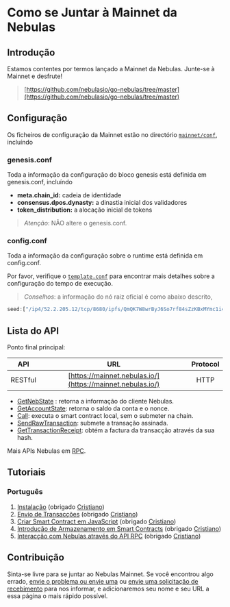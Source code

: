 # Como se Juntar à Mainnet da Nebulas

## Introdução

Estamos contentes por termos lançado a Mainnet da Nebulas. Junte-se à Mainnet e desfrute!

> [https://github.com/nebulasio/go-nebulas/tree/master](https://github.com/nebulasio/go-nebulas/tree/master)

## Configuração

Os ficheiros de configuração da Mainnet estão no directório [`mainnet/conf`](https://github.com/nebulasio/go-nebulas/tree/master/mainnet/conf), incluíndo

### genesis.conf

Toda a informação da configuração do bloco genesis está definida em genesis.conf, incluíndo

* **meta.chain\_id:** cadeia de identidade
* **consensus.dpos.dynasty:** a dinastia inicial dos validadores
* **token\_distribution:** a alocação inicial de tokens

> _Atenção_: NÃO altere o genesis.conf.

### config.conf

Toda a informação da configuração sobre o runtime está definida em config.conf.

Por favor, verifique o [`template.conf`](https://github.com/smalloranges/wiki/tree/887270957eb99d971309610bc1fdafb6a2d9d552/resources/conf/template.conf) para encontrar mais detalhes sobre a configuração do tempo de execução.

> _Conselhos_: a informação do nó raiz oficial é como abaixo descrito,

```javascript
seed:["/ip4/52.2.205.12/tcp/8680/ipfs/QmQK7W8wrByJ6So7rf84sZzKBxMYmc1i4a7JZsne93ysz5","/ip4/52.56.55.238/tcp/8680/ipfs/QmVy9AHxBpd1iTvECDR7fvdZnqXeDhnxkZJrKsyuHNYKAh","/ip4/13.251.33.39/tcp/8680/ipfs/QmVm5CECJdPAHmzJWN2X7tP335L5LguGb9QLQ78riA9gw3"]
```

## Lista do API

Ponto final principal:

| API | URL | Protocol |
| --- | :---: | :---: |
| RESTful | [https://mainnet.nebulas.io/](https://mainnet.nebulas.io/) | HTTP |

* [GetNebState](https://github.com/nebulasio/wiki/blob/master/rpc.md#getnebstate) : retorna a informação do cliente Nebulas.
* [GetAccountState](https://github.com/nebulasio/wiki/blob/master/rpc.md#getaccountstate): retorna o saldo da conta e o nonce.
* [Call](https://github.com/nebulasio/wiki/blob/master/rpc.md#call): executa o smart contract local, sem o submeter na chain.
* [SendRawTransaction](https://github.com/nebulasio/wiki/blob/master/rpc.md#sendrawtransaction): submete a transação assinada.
* [GetTransactionReceipt](https://github.com/nebulasio/wiki/blob/master/rpc.md#gettransactionreceipt): obtém a factura da transacção através da sua hash.

Mais APIs Nebulas em [RPC](https://github.com/nebulasio/wiki/blob/master/rpc.md).

## Tutoriais

### Português

1. [Instalação](https://github.com/nebulasio/wiki/blob/master/tutorials/%5BPortugues%5D%20Nebulas%20101%20-%2001%20Instalacao.md) \(obrigado [Cristiano](https://github.com/crisbrm)\)
2. [Envio de Transacções](https://github.com/nebulasio/wiki/blob/master/tutorials/%5BPortugues%5D%20Nebulas%20101%20-%2002%20Transacao.md) \(obrigado [Cristiano](https://github.com/crisbrm)\)
3. [Criar Smart Contract em JavaScript](https://github.com/nebulasio/wiki/blob/master/tutorials/%5BPortugues%5D%20Nebulas%20101%20-%2003%20Smart%20Contracts%20JavaScript.md) \(obrigado [Cristiano](https://github.com/crisbrm)\)
4. [Introdução de Armazenamento em Smart Contracts](https://github.com/nebulasio/wiki/blob/master/tutorials/%5BPortugues%5D%20Nebulas%20101%20-%2004%20Armazenamento%20Smart%20Contract.md) \(obrigado [Cristiano](https://github.com/crisbrm)\)
5. [Interacção com Nebulas através do API RPC](https://github.com/nebulasio/wiki/blob/master/tutorials/%5BPortugues%5D%20Nebulas%20101%20-%2005%20Interacao%20com%20Nebulas%20por%20API%20RPC.md) \(obrigado [Cristiano](https://github.com/crisbrm)\)


## Contribuição


Sinta-se livre para se juntar ao Nebulas Mainnet. Se você encontrou algo errado, [envie o problema ou envie uma](https://github.com/nebulasio/go-nebulas/issues/new) ou [envie uma solicitação de recebimento](https://github.com/nebulasio/go-nebulas/pulls) para nos informar, e adicionaremos seu nome e seu URL a essa página o mais rápido possível.


